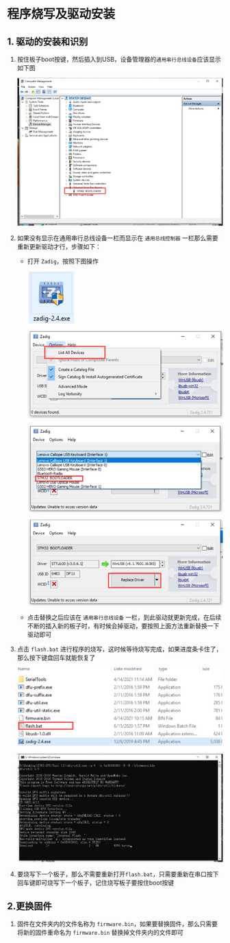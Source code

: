 # 程序烧写及驱动安装

## 1. 驱动的安装和识别

1. 按住板⼦boot按键，然后插入到USB，设备管理器的`通⽤串⾏总线设备`应该显⽰如下图

    ![](./_static/device_management.png)

2. 如果没有显⽰在通⽤串⾏总线设备⼀栏⽽显⽰在 `通⽤总线控制器` ⼀栏那么需要重新更新驱动才⾏，步骤如下：

    * 打开 `Zadig`，按照下图操作

        ![](./_static/zadig_0.png)

        ![](./_static/zadig_1.png)

        ![](./_static/zadig_2.png)

        ![](./_static/zadig_3.png)

    * 点击替换之后应该在 `通⽤串⾏总线设备` ⼀栏，到此驱动就更新完成，在后续不断的插入新的板⼦时，有时候会掉驱动，要按照上⾯⽅法重新替换⼀下驱动即可

3. 点击 `flash.bat` 进⾏程序的烧写，这时候等待烧写完成，如果进度条卡住了，那么按下键盘回⻋就能恢复了

    ![](./_static/flash_0.png)

    ![](./_static/flash_1.png)


4. 要烧写下⼀个板⼦，那么不需要重新打开`flash.bat`，只需要重新在串⼝按下回⻋键即可烧写下⼀个板⼦，记住烧写板⼦要按住boot按键

## 2.更换固件

1. 固件在文件夹内的文件名称为 `firmware.bin`，如果要替换固件，那么只需要将新的固件重命名为 `firmware.bin` 替换掉文件夹内的文件即可
